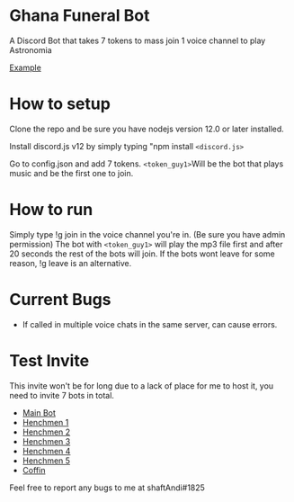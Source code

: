 # Ghana Funeral Bot
A Discord Bot that takes 7 tokens to mass join 1 voice channel to play Astronomia

[Example](https://gfycat.com/delightfulsillykronosaurus)

# How to setup
Clone the repo and be sure you have nodejs version 12.0 or later installed.

Install discord.js v12 by simply typing "npm install `<discord.js>`

Go to config.json and add 7 tokens. 
`<token_guy1>`Will be the bot that plays music and be the first one to join.

# How to run
Simply type !g join in the voice channel you're in. (Be sure you have admin permission) 
The bot with `<token_guy1>` will play the mp3 file first and after 20 seconds the rest of the bots will join.
If the bots wont leave for some reason, !g leave is an alternative.

# Current Bugs
- If called in multiple voice chats in the same server, can cause errors. 

# Test Invite
This invite won't be for long due to a lack of place for me to host it, you need to invite 7 bots in total.

- [Main Bot](https://discordapp.com/oauth2/authorize?client_id=704560496971481108&permissions=36766720&scope=bot)
- [Henchmen 1](https://discordapp.com/oauth2/authorize?client_id=704560792468586576&permissions=36766720&scope=bot)
- [Henchmen 2](https://discordapp.com/oauth2/authorize?client_id=704560849947328573&permissions=36766720&scope=bot)
- [Henchmen 3](https://discordapp.com/oauth2/authorize?client_id=704560872126676992&permissions=36766720&scope=bot)
- [Henchmen 4](https://discordapp.com/oauth2/authorize?client_id=704560893207380010&permissions=36766720&scope=bot)
- [Henchmen 5](https://discordapp.com/oauth2/authorize?client_id=704078743575986257&permissions=36766720&scope=bot)
- [Coffin](https://discordapp.com/oauth2/authorize?client_id=704077241428082858&permissions=36766720&scope=bot)

Feel free to report any bugs to me at shaftAndi#1825
